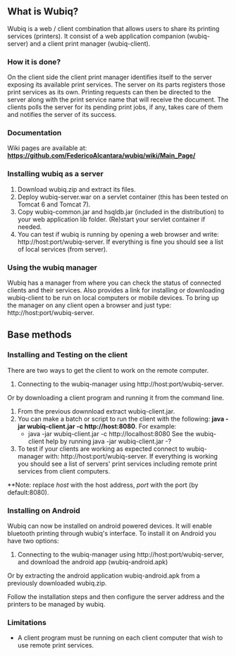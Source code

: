 ## What is Wubiq?
Wubiq is a web / client combination that allows users to share its printing services (printers).
It consist of a web application companion (wubiq-server) and a client print manager (wubiq-client).

### How it is done?
On the client side the client print manager identifies itself to the server exposing its available print services. 
The server on its parts registers those print services as its own.
Printing requests can then be directed to the server along with the print service name 
that will receive the document. The clients polls the server for its pending print jobs, if any, 
takes care of them and notifies the server of its success.

### Documentation
Wiki pages are available at: **https://github.com/FedericoAlcantara/wubiq/wiki/Main_Page/**

### Installing wubiq as a server
1. Download wubiq.zip and extract its files.
2. Deploy wubiq-server.war on a servlet container (this has been tested on Tomcat 6 and Tomcat 7).
3. Copy wubiq-common.jar and hsqldb.jar (included in the distribution) to your web application lib folder.
   (Re)start your servlet container if needed.
4. You can test if wubiq is running by opening a web browser and write: http://host:port/wubiq-server.
   If everything is fine you should see a list of local services (from server).

### Using the wubiq manager
Wubiq has a manager from where you can check the status of connected clients and their services. 
Also provides a link for installing or downloading wubiq-client to be run on local computers or mobile devices.
To bring up the manager on any client open a browser and just type: http://host:port/wubiq-server.

## Base methods
### Installing and Testing on the client
There are two ways to get the client to work on the remote computer.
1. Connecting to the wubiq-manager using http://host:port/wubiq-server.

Or by downloading a client program and running it from the command line.
1. From the previous downnload extract wubiq-client.jar.
2. You can make a batch or script to run the client with the following:
   **java -jar wubiq-client.jar -c http://host:8080**. For example:
   - java -jar wubiq-client.jar -c http://localhost:8080
   See the wubiq-client help by running java -jar wubiq-client.jar -?
3. To test if your clients are working as expected connect to wubiq-manager with: http://host:port/wubiq-server.
   If everything is working you should see a list of servers' print services including remote print services from client computers.

**Note: replace *host* with the host address, *port* with the port (by default:8080).

### Installing on Android
Wubiq can now be installed on android powered devices. It will enable bluetooth printing through wubiq's interface.
To install it on Android you have two options:
1. Connecting to the wubiq-manager using http://host:port/wubiq-server, and download the android app (wubiq-android.apk)

Or by extracting the android application wubiq-android.apk from a previously downloaded wubiq.zip.

Follow the installation steps and then configure the server address and the printers to be managed by wubiq.

### Limitations
- A client program must be running on each client computer that wish to use remote print services.

